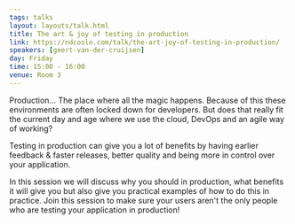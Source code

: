```yaml
---
tags: talks
layout: layouts/talk.html
title: The art & joy of testing in production
link: https://ndcoslo.com/talk/the-art-joy-of-testing-in-production/
speakers: [geert-van-der-cruijsen]
day: Friday
time: 15:00 - 16:00
venue: Room 3
---
```

Production… The place where all the magic happens. Because of this these environments are often locked down for developers. But does that really fit the current day and age where we use the cloud, DevOps and an agile way of working?


Testing in production can give you a lot of benefits by having earlier feedback & faster releases, better quality and being more in control over your application.

In this session we will discuss why you should in production, what benefits it will give you but also give you practical examples of how to do this in practice. Join this session to make sure your users aren't the only people who are testing your application in production!